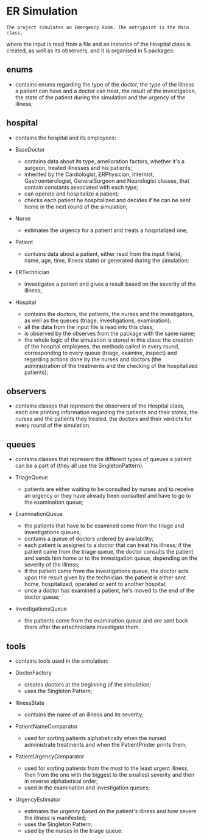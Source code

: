 # ER Simulation



    The project simulates an Emergency Room. The entrypoint is the Main class,
where the input is read from a file and an instance of the Hospital class is
created, as well as its observers, and it is organised in 5 packages:


## enums
- contains enums regarding the type of the doctor, the type of the illness a
  patient can have and a doctor can treat, the result of the investigation, the
  state of the patient during the simulation and the urgency of the illness;


## hospital
- contains the hospital and its employees:

- BaseDoctor
  - contains data about its type, amelioration factors, whether it's a 
    surgeon, treated illnesses and his patients;
  - inherited by the Cardiologist, ERPhysician, Internist,
    Gastroenterologist, GeneralSurgeon and Neurologist classes, that contain
    constants associated with each type;
  - can operate and hospitalize a patient;
  - checks each patient he hospitalized and decides if he can be sent home in
    the next round of the simulation;

- Nurse
  - estimates the urgency for a patient and treats a hospitalized one;

- Patient
  - contains data about a patient, either read from the input file(id, name,
    age, time, illness state) or generated during the simulation;

- ERTechnician
  - investigates a patient and gives a result based on the severity of the
    illness;

- Hospital
  - contains the doctors, the patients, the nurses and the investigators, as
    well as the queues (triage, investigations, examination);
  - all the data from the input file is read into this class;
  - is observed by the observes from the package with the same name;
  - the whole logic of the simulation is stored in this class: the creation
    of the hospital employees, the methods called in every round,
    corresponding to every queue (triage, examine, inspect) and regarding
    actions done by the nurses and doctors (the administration of the
    treatments and the checking of the hospitalized patients);


## observers
- contains classes that represent the observers of the Hospital class, each one
  printing information regarding the patients and their states, the nurses and
  the patients they treated, the doctors and their verdicts for every round of
  the simulation;


## queues
- contains classes that represent the different types of queues a patient can
  be a part of (they all use the SingletonPattern):

- TriageQueue
  - patients are either waiting to be consulted by nurses and to receive an
    urgency or they have already been consulted and have to go to the
    examination queue;

- ExaminationQueue
  - the patients that have to be examined come from the triage and
    investigations queues;
  - contains a queue of doctors ordered by availability;
  - each patient is assigned to a doctor that can treat his illness; if the
    patient came from the triage queue, the doctor consults the patient and
    sends him home or to the investigation queue, depending on the severity
    of the illness;
  - if the patient came from the investigations queue, the doctor acts upon
    the result given by the technician: the patient is either sent home,
    hospitalized, operated or sent to another hospital;
  - once a doctor has examined a patient, he's moved to the end of the doctor
    queue;

- InvestigationsQueue
  - the patients come from the examination queue and are sent back there
    after the ertechnicians investigate them.


## tools
- contains tools used in the simulation:

- DoctorFactory
  - creates doctors at the beginning of the simulation;
  - uses the Singleton Pattern;

- IllnessState
  - contains the name of an illness and its severity;

- PatientNameComparator
  - used for sorting patients alphabetically when the nursed administrate
    treatments and when the PatientPrinter prints them;

- PatientUrgencyComparator
  - used for sorting patients from the most to the least urgent illness, then
    from the one with the biggest to the smallest severity and then in
    reverse alphabetical order;
  - used in the examination and investigation queues;

- UrgencyEstimator
  - estimates the urgency based on the patient's illness and how severe the
    illness is manifested;
  - uses the Singleton Pattern;
  - used by the nurses in the triage queue.
